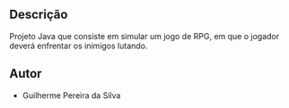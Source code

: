 ##  Descrição

Projeto Java que consiste em simular um jogo de RPG, em que o jogador deverá enfrentar os inimigos lutando.

##  Autor

- Guilherme Pereira da Silva
